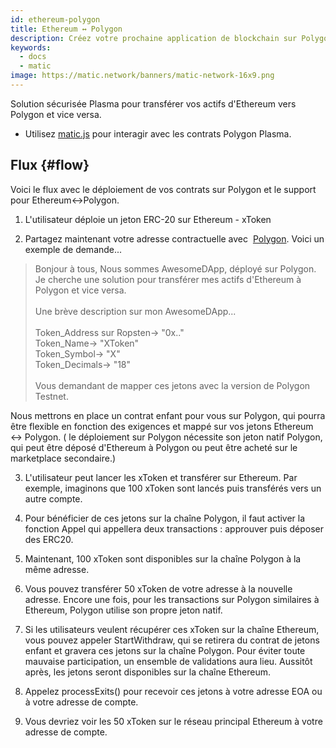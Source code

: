```yaml
---
id: ethereum-polygon
title: Ethereum ↔ Polygon
description: Créez votre prochaine application de blockchain sur Polygon.
keywords:
  - docs
  - matic
image: https://matic.network/banners/matic-network-16x9.png
---
```


Solution sécurisée Plasma pour transférer vos actifs d'Ethereum vers Polygon et vice versa.
* Utilisez [matic.js](https://github.com/maticnetwork/matic.js) pour interagir avec les contrats Polygon Plasma.

<!-- * [getting-started](https://maticnetwork.github.io/matic.js/): Set-up the environment for maticjs.
1. [(Ethereum → Matic)](/docs/develop/maticjs/deposit): Deposit assets from root chain to Matic.
2. [(Matic ↔ Matic)](/docs/develop/maticjs/transfer): Transfer assets between accounts on Matic.
3. [(Matic → Ethereum)](/docs/develop/maticjs/withdraw): Withdraw assets from Matic to root chain. -->

## Flux {#flow}
Voici le flux avec le déploiement de vos contrats sur Polygon et le support pour Ethereum↔Polygon.

1. L'utilisateur déploie un jeton ERC-20 sur Ethereum - xToken

2. Partagez maintenant votre adresse contractuelle avec ​ [Polygon](https://t.me/joinchat/HkoSvlDKW0qKs_kK4Ow0hQ). Voici un exemple de demande...

> Bonjour à tous, Nous sommes AwesomeDApp, déployé sur Polygon. Je cherche une solution pour transférer mes actifs d'Ethereum à Polygon et vice versa. <br/><br/>Une brève description sur mon AwesomeDApp...<br/><br/> Token_Address sur Ropsten-> "0x.."<br/> Token_Name-> "XToken"<br/> Token_Symbol-> "X"<br/> Token_Decimals-> "18"<br/><br/> Vous demandant de mapper ces jetons avec la version de Polygon Testnet.<br/>

Nous mettrons en place un contrat enfant pour vous sur Polygon, qui pourra être flexible en fonction des exigences et mappé sur vos jetons Ethereum ↔ Polygon. ( le déploiement sur Polygon nécessite son jeton natif Polygon, qui peut être déposé d'Ethereum à Polygon ou peut être acheté sur le marketplace secondaire.)

3. L'utilisateur peut lancer les xToken et transférer sur Ethereum. Par exemple, imaginons que 100 xToken sont lancés puis transférés vers un autre compte.

4. Pour bénéficier de ces jetons sur la chaîne Polygon, il faut activer la fonction Appel qui appellera deux transactions : approuver puis déposer des ERC20.

5. Maintenant, 100 xToken sont disponibles sur la chaîne Polygon à la même adresse.

6. Vous pouvez transférer 50 xToken de votre adresse à la nouvelle adresse. Encore une fois, pour les transactions sur Polygon similaires à Ethereum, Polygon utilise son propre jeton natif.

7. Si les utilisateurs veulent récupérer ces xToken sur la chaîne Ethereum, vous pouvez appeler StartWithdraw, qui se retirera du contrat de jetons enfant et gravera ces jetons sur la chaîne Polygon. Pour éviter toute mauvaise participation, un ensemble de validations aura lieu. Aussitôt après, les jetons seront disponibles sur la chaîne Ethereum.

8. Appelez processExits() pour recevoir ces jetons à votre adresse EOA ou à votre adresse de compte.

9. Vous devriez voir les 50 xToken sur le réseau principal Ethereum à votre adresse de compte.
